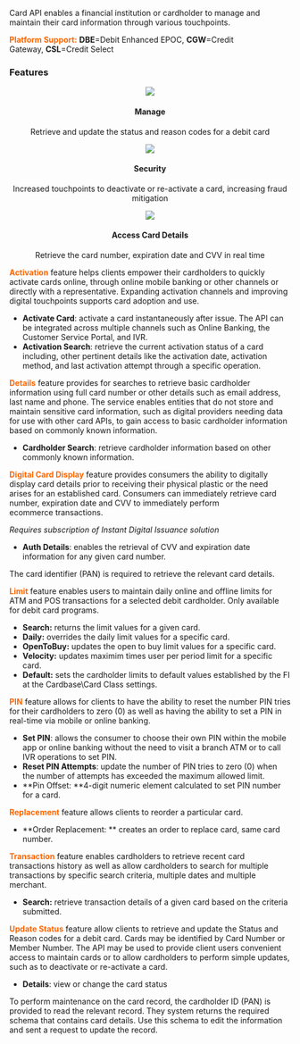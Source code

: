  Card API enables a financial institution or cardholder to manage and maintain their card information through various touchpoints.

<span style="color:#ff6600;">**Platform Support:**</span> **DBE**=Debit Enhanced EPOC, **CGW**=Credit Gateway, **CSL**=Credit Select 

### Features
<div class="row" style="text-align:center;">
<div class="col-md-4">

 ![](https://card.developer.fiserv.com/sites/default/files/manage%20card%20.png)
    
    
#### Manage
    
Retrieve and update the status and reason codes for a debit card
</div>
<div class="col-md-4">

 ![](https://card.developer.fiserv.com/sites/default/files/Security%20Card.png)
    
   
#### Security
    
Increased touchpoints to deactivate or re-activate a card, increasing fraud mitigation
</div>
<div class="col-md-4">

 ![](https://card.developer.fiserv.com/sites/default/files/Access%20Card.png)

   
#### Access Card Details
    
Retrieve the card number, expiration date and CVV in real time
</div>
</div>
    

<span style="color:#ff6600;">**Activation**</span> feature helps clients empower their cardholders to quickly activate cards online, through online mobile banking or other channels or directly with a representative. Expanding activation channels and improving digital touchpoints supports card adoption and use.

* **Activate Card**: activate a card instantaneously after issue. The API can be integrated across multiple channels such as Online Banking, the Customer Service Portal, and IVR.
* **Activation Search**: retrieve the current activation status of a card including, other pertinent details like the activation date, activation method, and last activation attempt through a specific operation.

<span style="color:#ff6600;">**Details**</span> feature provides for searches to retrieve basic cardholder information using full card number or other details such as email address, last name and phone. The service enables entities that do not store and maintain sensitive card information, such as digital providers needing data for use with other card APIs, to gain access to basic cardholder information based on commonly known information.

* **Cardholder Search**: retrieve cardholder information based on other commonly known information. 

<span style="color:#ff6600;">**Digital Card Display**</span> feature provides consumers the ability to digitally display card details prior to receiving their physical plastic or the need arises for an established card.​ Consumers can immediately retrieve card number, expiration date and CVV to immediately perform ecommerce transactions.

_Requires subscription of Instant Digital Issuance solution_

* **Auth Details**: enables the retrieval of CVV and expiration date information for any given card number.

The card identifier (PAN) is required to retrieve the relevant card details.

<span style="color:#ff6600;">**Limit**</span> feature enables users to maintain daily online and offline limits for ATM and POS transactions for a selected debit cardholder. Only available for debit card programs. 

* **Search:** returns the limit values for a given card.
* **Daily:** overrides the daily limit values for a specific card.
* **OpenToBuy:** updates the open to buy limit values for a specific card.
* **Velocity:** updates maximim times user per period limit for a specific card.
* **Default:** sets the cardholder limits to default values established by the FI at the Cardbase\\Card Class settings.

<span style="color:#ff6600;">**PIN**</span> feature allows for clients to have the ability to reset the number PIN tries for their cardholders to zero (0) as well as having the ability to set a PIN in real-time via mobile or online banking. 

* **Set PIN**: allows the consumer to choose their own PIN within the mobile app or online banking without the need to visit a branch ATM or to call IVR operations to set PIN.
* **Reset PIN Attempts**: update the number of PIN tries to zero (0) when the number of attempts has exceeded the maximum allowed limit.
* **Pin Offset: **4-digit numeric element calculated to set PIN number for a card. 

<span style="color:#ff6600;">**Replacement**</span> feature allows clients to reorder a particular card. 

* **Order Replacement: ** creates an order to replace card, same card number.

<span style="color:#ff6600;">**Transaction**</span> feature enables cardholders to retrieve recent card transactions history as well as allow cardholders to search for multiple transactions by specific search criteria, multiple dates and multiple merchant.

* **Search:** retrieve transaction details of a given card based on the criteria submitted. 

<span style="color:#ff6600;">**Update Status**</span> feature allow clients to retrieve and update the Status and Reason codes for a debit card. Cards may be identified by Card Number or Member Number. The API may be used to provide client users convenient access to maintain cards or to allow cardholders to perform simple updates, such as to deactivate or re-activate a card. 

* **Details**: view or change the card status

To perform maintenance on the card record, the cardholder ID (PAN) is provided to read the relevant record. They system returns the required schema that contains card details. Use this schema to edit the information and sent a request to update the record.